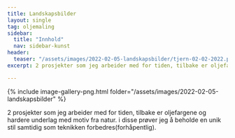 ```yaml
---
title: Landskapsbilder     
layout: single
tag: oljemaling
sidebar:
  title: "Innhold"
  nav: sidebar-kunst
header:
  teaser: "/assets/images/2022-02-05-landskapsbilder/tjern-02-02-2022.png"
excerpt: 2 prosjekter som jeg arbeider med for tiden, tilbake er oljefargene og hardere underlag med motiv fra natur...

---
```

{% include image-gallery-png.html folder="/assets/images/2022-02-05-landskapsbilder" %}

2 prosjekter som jeg arbeider med for tiden, tilbake er oljefargene og hardere underlag med motiv fra natur. i disse prøver jeg å beholde en unik stil samtidig som teknikken forbedres(forhåpentlig).





